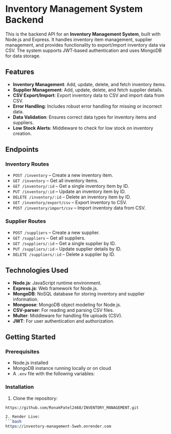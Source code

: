 # Inventory Management System Backend

This is the backend API for an **Inventory Management System**, built with Node.js and Express. It handles inventory item management, supplier management, and provides functionality to export/import inventory data via CSV. The system supports JWT-based authentication and uses MongoDB for data storage.

## Features

- **Inventory Management**: Add, update, delete, and fetch inventory items.
- **Supplier Management**: Add, update, delete, and fetch supplier details.
- **CSV Export/Import**: Export inventory data to CSV and import data from CSV.
- **Error Handling**: Includes robust error handling for missing or incorrect data.
- **Data Validation**: Ensures correct data types for inventory items and suppliers.
- **Low Stock Alerts**: Middleware to check for low stock on inventory creation.
  
## Endpoints

### Inventory Routes
- `POST /inventory` – Create a new inventory item.
- `GET /inventory` – Get all inventory items.
- `GET /inventory/:id` – Get a single inventory item by ID.
- `PUT /inventory/:id` – Update an inventory item by ID.
- `DELETE /inventory/:id` – Delete an inventory item by ID.
- `GET /inventory/export/csv` – Export inventory to CSV.
- `POST /inventory/import/csv` – Import inventory data from CSV.

### Supplier Routes
- `POST /suppliers` – Create a new supplier.
- `GET /suppliers` – Get all suppliers.
- `GET /suppliers/:id` – Get a single supplier by ID.
- `PUT /suppliers/:id` – Update supplier details by ID.
- `DELETE /suppliers/:id` – Delete a supplier by ID.

## Technologies Used

- **Node.js**: JavaScript runtime environment.
- **Express.js**: Web framework for Node.js.
- **MongoDB**: NoSQL database for storing inventory and supplier information.
- **Mongoose**: MongoDB object modeling for Node.js.
- **CSV-parser**: For reading and parsing CSV files.
- **Multer**: Middleware for handling file uploads (CSV).
- **JWT**: For user authentication and authorization.

## Getting Started

### Prerequisites

- Node.js installed
- MongoDB instance running locally or on cloud
- A `.env` file with the following variables:


### Installation

1. Clone the repository:
 ```bash
 https://github.com/RonakPatel2468/INVENTORY_MANAGEMENT.git

2. Render Live:
```bash
https://inventory-management-5weh.onrender.com
